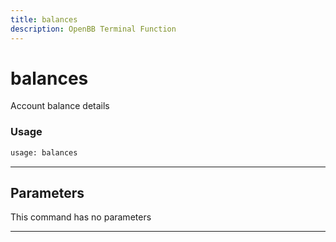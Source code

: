 ```yaml
---
title: balances
description: OpenBB Terminal Function
---
```


# balances

Account balance details

### Usage

```python
usage: balances
```

---

## Parameters

This command has no parameters

---


